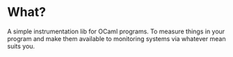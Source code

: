 What?
=====

A simple instrumentation lib for OCaml programs.
To measure things in your program and make them available to monitoring
systems via whatever mean suits you.

